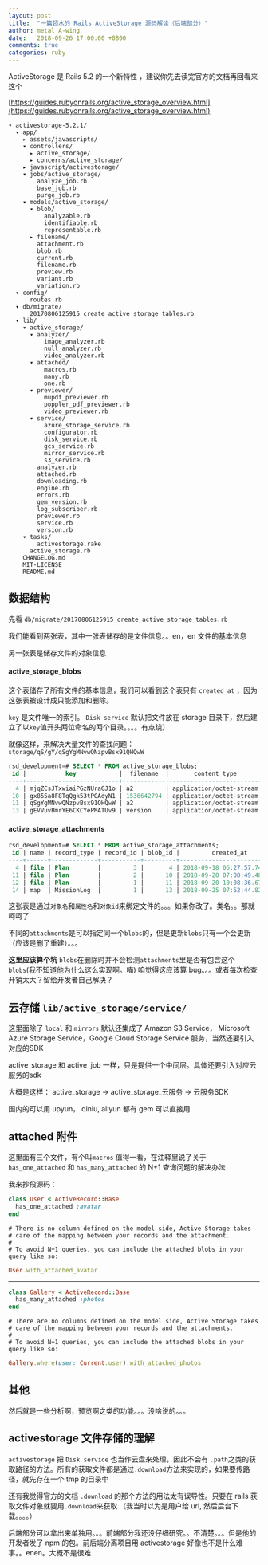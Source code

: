 ```yaml
---
layout: post
title:  "一篇超水的 Rails ActiveStorage 源码解读（后端部分）"
author: metal A-wing
date:   2018-09-26 17:00:00 +0800
comments: true
categories: ruby
---
```


ActiveStorage 是 Rails 5.2 的一个新特性 ，建议你先去读完官方的文档再回看来这个

[https://guides.rubyonrails.org/active_storage_overview.html](https://guides.rubyonrails.org/active_storage_overview.html)


```
▾ activestorage-5.2.1/
  ▾ app/
    ▸ assets/javascripts/
    ▾ controllers/
      ▸ active_storage/
      ▸ concerns/active_storage/
    ▸ javascript/activestorage/
    ▾ jobs/active_storage/
        analyze_job.rb
        base_job.rb
        purge_job.rb
    ▾ models/active_storage/
      ▾ blob/
          analyzable.rb
          identifiable.rb
          representable.rb
      ▸ filename/
        attachment.rb
        blob.rb
        current.rb
        filename.rb
        preview.rb
        variant.rb
        variation.rb
  ▾ config/
      routes.rb
  ▾ db/migrate/
      20170806125915_create_active_storage_tables.rb
  ▾ lib/
    ▾ active_storage/
      ▾ analyzer/
          image_analyzer.rb
          null_analyzer.rb
          video_analyzer.rb
      ▾ attached/
          macros.rb
          many.rb
          one.rb
      ▾ previewer/
          mupdf_previewer.rb
          poppler_pdf_previewer.rb
          video_previewer.rb
      ▾ service/
          azure_storage_service.rb
          configurator.rb
          disk_service.rb
          gcs_service.rb
          mirror_service.rb
          s3_service.rb
        analyzer.rb
        attached.rb
        downloading.rb
        engine.rb
        errors.rb
        gem_version.rb
        log_subscriber.rb
        previewer.rb
        service.rb
        version.rb
    ▾ tasks/
        activestorage.rake
      active_storage.rb
    CHANGELOG.md
    MIT-LICENSE
    README.md
```

## 数据结构

先看 `db/migrate/20170806125915_create_active_storage_tables.rb`

我们能看到两张表，其中一张表储存的是文件信息。。en，en 文件的基本信息

另一张表是储存文件的对象信息

#### active_storage_blobs
这个表储存了所有文件的基本信息，我们可以看到这个表只有 `created_at` ，因为这张表被设计成只能添加和删除。

`key` 是文件唯一的索引。 `Disk service` 默认把文件放在 storage 目录下，然后建立了以`key`值开头两位命名的两个目录。。。。有点绕）

就像这样，来解决大量文件的查找问题：`storage/qS/gY/qSgYgMNvwQNzpvBsx91QHQwW`

```sql
rsd_development=# SELECT * FROM active_storage_blobs;                                                                                                                                                                                         
 id |           key            |  filename  |       content_type       |              metadata               | byte_size |         checksum         |         created_at                                                                      
----+--------------------------+------------+--------------------------+-------------------------------------+-----------+--------------------------+----------------------------                                                             
  4 | mjqZCsJTxwiaiPGzNUraGJ1o | a2         | application/octet-stream | {"identified":true,"analyzed":true} |         5 | vM3NT8ob8+i6vRUFujxB1g== | 2018-09-18 06:27:57.738182                                                           
 10 | gx855a8F8TqQgk53tPGAdyN1 | 1536642794 | application/octet-stream | {"identified":true,"analyzed":true} |      1412 | 7JRyTuP0rvD28H0ydVwfWg== | 2018-09-20 07:08:49.485237                                                              
 11 | qSgYgMNvwQNzpvBsx91QHQwW | a2         | application/octet-stream | {"identified":true,"analyzed":true} |         5 | vM3NT8ob8+i6vRUFujxB1g== | 2018-09-20 10:08:36.673785                                                              
 13 | gEVVuvBmrYE6CKCYePMATUv9 | version    | application/octet-stream | {"identified":true,"analyzed":true} |         6 | 7nv1yrmgG0DBXNusnpSfWA== | 2018-09-25 07:52:44.81699
```

#### active_storage_attachments

```sql
rsd_development=# SELECT * FROM active_storage_attachments;
 id | name | record_type | record_id | blob_id |         created_at
----+------+-------------+-----------+---------+----------------------------
  4 | file | Plan        |         3 |       4 | 2018-09-18 06:27:57.742653
 11 | file | Plan        |         2 |      10 | 2018-09-20 07:08:49.489101
 12 | file | Plan        |         1 |      11 | 2018-09-20 10:08:36.677669
 14 | map  | MissionLog  |         1 |      13 | 2018-09-25 07:52:44.820024
```
这张表是通过`对象名`和`属性名`和`对象id`来绑定文件的。。。如果你改了。类名。。那就呵呵了

不同的`attachments`是可以指定同一个`blobs`的，但是更新`blobs`只有一个会更新（应该是删了重建）。。。

**这里应该算个坑** `blobs`在删除时并不会检测`attachments`里是否有包含这个`blobs`(我不知道他为什么这么实现啊。喵) 咱觉得这应该算 bug。。。或者每次检查开销太大？留给开发者自己解决？

## 云存储 `lib/active_storage/service/`
这里面除了 `local` 和 `mirrors` 默认还集成了 Amazon S3 Service， Microsoft Azure Storage Service，Google Cloud Storage Service 服务，当然还要引入对应的SDK

active_storage 和 active_job 一样，只是提供一个中间层。具体还要引入对应云服务的sdk

大概是这样：
active_storage -> active_storage_<XXX>云服务 ->  <XXX>云服务SDK

国内的可以用 upyun， qiniu, aliyun 都有 gem 可以直接用

## attached 附件
这里面有三个文件，有个叫`macros` 值得一看，在注释里说了关于 `has_one_attached` 和 `has_many_attached` 的 N+1 查询问题的解决办法


我来抄段源码：
```ruby
class User < ActiveRecord::Base
  has_one_attached :avatar
end
```
    # There is no column defined on the model side, Active Storage takes
    # care of the mapping between your records and the attachment.
    #
    # To avoid N+1 queries, you can include the attached blobs in your query like so:

```ruby
User.with_attached_avatar
```
-----

```ruby
class Gallery < ActiveRecord::Base
  has_many_attached :photos
end
```
    # There are no columns defined on the model side, Active Storage takes
    # care of the mapping between your records and the attachments.
    #
    # To avoid N+1 queries, you can include the attached blobs in your query like so:

```ruby
Gallery.where(user: Current.user).with_attached_photos
```

## 其他

然后就是一些分析啊，预览啊之类的功能。。。没啥说的。。。

## activestorage 文件存储的理解
`activestorage` 把 `Disk service` 也当作云盘来处理，因此不会有 `.path`之类的获取路径的方法。所有的获取文件都是通过`.download`方法来实现的，如果要传路径，就先存在一个 tmp 的目录中

还有我觉得官方的文档 `.download` 的那个方法的用法太有误导性。只要在 rails 获取文件对象就要用`.download`来获取 （我当时以为是用户给 url, 然后后台下载。。。。）

后端部分可以拿出来单独用。。。前端部分我还没仔细研究。。不清楚。。。但是他的开发者发了 npm 的包。前后端分离项目用 activestorage 好像也不是什么难事。。enen。大概不是很难
